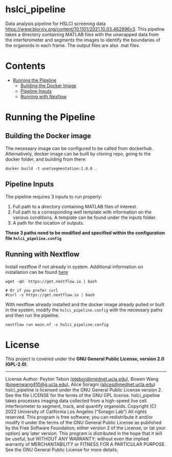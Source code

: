 # hslci_pipeline
Data analysis pipeline for HSLCI screening data https://www.biorxiv.org/content/10.1101/2021.10.03.462896v3. This pipeline takes a directory containing MATLAB files with the unwrapped data from the interferometer and segments the images to identify the boundaries of the organoids in each frame. The output files are also .mat files.

# Contents

- [Running the Pipeline](#running-the-pipeline)
  - [Building the Docker Image](#Building-the-Docker-Image)
  - [Pipeline Inputs](#Pipeline-Inputs)
  - [Running with Nextlow](#Running-with-Nextflow)

# Running the Pipeline
## Building the Docker image
The necessary image can be configured to be called from dockerhub. Alternatively, docker image can be built by cloning repo, going to the docker folder, and building from there:
```
docker build -t unetsegmentation:1.0.0 .
```
## Pipeline Inputs
The pipeline requires 3 inputs to run properly:
1. Full path to a directory containing MATLAB files of interest.
2. Full path to a corresponding well template with information on the various conditions. A template can be found under the inputs folder.
3. A path for the location of outputs.

**These 3 paths need to be modified and specified within the configuration file `hslci_pipeline.config`**

## Running with Nextflow
Install nextflow if not already in system. Additional information on installation can be found [here](https://www.nextflow.io/docs/latest/getstarted.html#installation)
```
wget -qO- https://get.nextflow.io | bash

# Or if you prefer curl
#curl -s https://get.nextflow.io | bash
```

With nextflow already installed and the docker image already pulled or built in the system, modify the `hslci_pipeline.config` with the necessary paths and then run the pipeline.
```
nextflow run main.nf -c hslci_pipeline.config
```

# License
This project is covered under the **GNU General Public License, version 2.0 (GPL-2.0)**.
___
License
Author: Peyton Tebon (ptebon@mednet.ucla.edu), Bowen Wang (bowenwang410@g.ucla.edu), Alice Soragni (alices@mednet.ucla.edu)
hslci_pipeline is licensed under the GNU General Public License version 2. See the file LICENSE for the terms of the GNU GPL license.
hslci_pipeline takes processes imaging data collected from a high-speed live cell interferometer to segment, track, and quantify organoids.
Copyright (C) 2022 University of California Los Angeles (“Soragni Lab”) All rights reserved.
This program is free software; you can redistribute it and/or modify it under the terms of the GNU General Public License as published by the Free Software Foundation; either version 2 of the License, or (at your option) any later version.
This program is distributed in the hope that it will be useful, but WITHOUT ANY WARRANTY; without even the implied warranty of MERCHANTABILITY or FITNESS FOR A PARTICULAR PURPOSE. See the GNU General Public License for more details.
